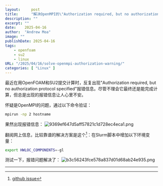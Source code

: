 ```yaml
---
layout:     post
title:      "解决OpenMPI的\"Authorization required, but no authorization protocol specified\"错误提示"
description: ""
excerpt: ""
date:    2025-04-16
author:  "Andrew Moa"
image: ""
publishDate: 2025-04-16
tags:
    - openfoam
    - su2
    - linux
URL: "/2025/04/16/solve-openmpi-authorization-warning/"
categories: [ "Linux" ]    
---
```


最近在用OpenFOAM和SU2提交计算时，反复出现"Authorization required, but no authorization protocol specified"报错信息。尽管不理会它最终还是能完成计算，但总是出现的报错信息让人心里不安。

怀疑是OpenMPI的问题，通过以下命令验证：
```Bash
mpirun -np 2 hostname
```

果然出现报错信息：
![9369ef647d5aff57821c1d728ec4eca1.png](/resources/9369ef647d5aff57821c1d728ec4eca1.png)

翻阅网上信息，比较靠谱的解决方案是这个[^1]：在Slurm脚本中增加以下环境变量：
```Bash
export HWLOC_COMPONENTS=-gl
```

测试一下，报错问题解决了：
![b3c56243fce578a837d01d68ab24e935.png](/resources/b3c56243fce578a837d01d68ab24e935.png)

---

[^1]: [github issue](https://github.com/3dem/relion/issues/1211#issuecomment-2505284712)
